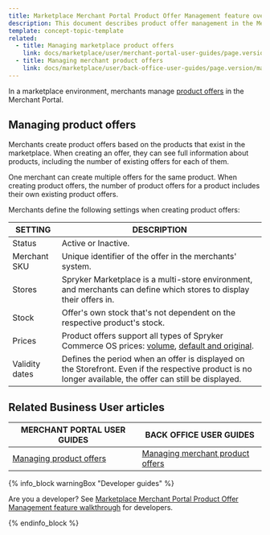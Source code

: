 ```yaml
---
title: Marketplace Merchant Portal Product Offer Management feature overview
description: This document describes product offer management in the Merchant Portal.
template: concept-topic-template
related:
  - title: Managing marketplace product offers
    link: docs/marketplace/user/merchant-portal-user-guides/page.version/offers/managing-product-offers.html
  - title: Managing merchant product offers
    link: docs/marketplace/user/back-office-user-guides/page.version/marketplace/offers/managing-merchant-product-offers.html
---
```


In a marketplace environment, merchants manage [product offers](/docs/marketplace/user/features/{{page.version}}/marketplace-product-offer-feature-overview.html) in the Merchant Portal.


## Managing product offers

Merchants create product offers based on the products that exist in the marketplace. When creating an offer, they can see full information about products, including the number of existing offers for each of them.

One merchant can create multiple offers for the same product. When creating product offers, the number of product offers for a product includes their own existing product offers.

Merchants define the following settings when creating product offers:

|SETTING|DESCRIPTION|
|---|---|
| Status| Active or Inactive. |
| Merchant SKU | Unique identifier of the offer in the merchants' system. |
| Stores| Spryker Marketplace is a multi-store environment, and merchants can define which stores to display their offers in. |
|Stock | Offer's own stock that's not dependent on the respective product's stock. |
|Prices | Product offers support all types of Spryker Commerce OS prices: [volume](/docs/pbc/all/price-management/{{site.version}}/prices-feature-overview/volume-prices-overview.html), [default and original](/docs/pbc/all/price-management/{{site.version}}/prices-feature-overview/prices-feature-overview.html). |
| Validity dates | Defines the period when an offer is displayed on the Storefront. Even if the respective product is no longer available, the offer can still be displayed. |

## Related Business User articles

|MERCHANT PORTAL USER GUIDES  |BACK OFFICE USER GUIDES |
|---------|---------|
| [Managing product offers](/docs/marketplace/user/merchant-portal-user-guides/{{page.version}}/offers/managing-product-offers.html)  |[Managing merchant product offers](/docs/marketplace/user/back-office-user-guides/{{page.version}}/marketplace/offers/managing-merchant-product-offers.html)|

{% info_block warningBox "Developer guides" %}

Are you a developer? See [Marketplace Merchant Portal Product Offer Management feature walkthrough](/docs/marketplace/dev/feature-walkthroughs/{{page.version}}/marketplace-merchant-portal-product-offer-management-feature-walkthrough.html) for developers.

{% endinfo_block %}
